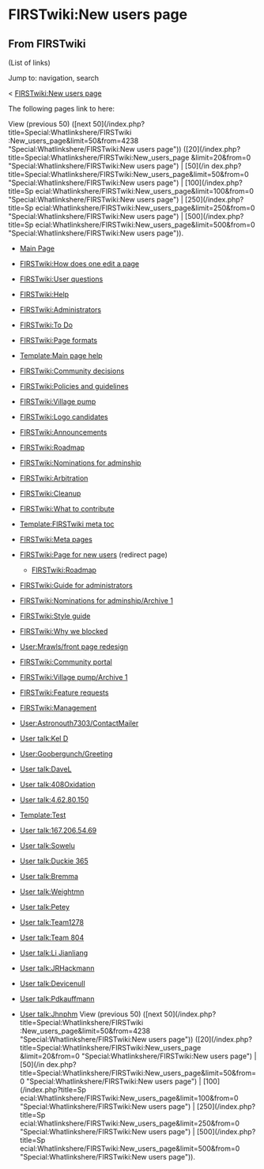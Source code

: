# FIRSTwiki:New users page

## From FIRSTwiki

(List of links)

Jump to: navigation, search

< [FIRSTwiki:New users page](/index.php?title=FIRSTwiki:New_users_page&redirect=no "FIRSTwiki:New
users page")

The following pages link to here:

View (previous 50) ([next 50](/index.php?title=Special:Whatlinkshere/FIRSTwiki
:New_users_page&limit=50&from=4238 "Special:Whatlinkshere/FIRSTwiki:New users
page")) ([20](/index.php?title=Special:Whatlinkshere/FIRSTwiki:New_users_page
&limit=20&from=0 "Special:Whatlinkshere/FIRSTwiki:New users page") | [50](/in
dex.php?title=Special:Whatlinkshere/FIRSTwiki:New_users_page&limit=50&from=0 "Special:Whatlinkshere/FIRSTwiki:New users page") | [100](/index.php?title=Sp
ecial:Whatlinkshere/FIRSTwiki:New_users_page&limit=100&from=0 "Special:Whatlinkshere/FIRSTwiki:New users page") | [250](/index.php?title=Sp
ecial:Whatlinkshere/FIRSTwiki:New_users_page&limit=250&from=0 "Special:Whatlinkshere/FIRSTwiki:New users page") | [500](/index.php?title=Sp
ecial:Whatlinkshere/FIRSTwiki:New_users_page&limit=500&from=0 "Special:Whatlinkshere/FIRSTwiki:New users page")).

- [Main Page](Main_Page "Main Page")
- [FIRSTwiki:How does one edit a page](FIRSTwiki:How_does_one_edit_a_page "FIRSTwiki:How does one edit a page")
- [FIRSTwiki:User questions](FIRSTwiki:User_questions "FIRSTwiki:User questions")
- [FIRSTwiki:Help](FIRSTwiki:Help "FIRSTwiki:Help")
- [FIRSTwiki:Administrators](FIRSTwiki:Administrators "FIRSTwiki:Administrators")
- [FIRSTwiki:To Do](FIRSTwiki:To_Do "FIRSTwiki:To Do")
- [FIRSTwiki:Page formats](FIRSTwiki:Page_formats "FIRSTwiki:Page formats")
- [Template:Main page help](Template:Main_page_help "Template:Main page help")
- [FIRSTwiki:Community decisions](FIRSTwiki:Community_decisions "FIRSTwiki:Community decisions")
- [FIRSTwiki:Policies and guidelines](FIRSTwiki:Policies_and_guidelines "FIRSTwiki:Policies and guidelines")
- [FIRSTwiki:Village pump](FIRSTwiki:Village_pump "FIRSTwiki:Village pump")
- [FIRSTwiki:Logo candidates](FIRSTwiki:Logo_candidates "FIRSTwiki:Logo candidates")
- [FIRSTwiki:Announcements](FIRSTwiki:Announcements "FIRSTwiki:Announcements")
- [FIRSTwiki:Roadmap](FIRSTwiki:Roadmap "FIRSTwiki:Roadmap")
- [FIRSTwiki:Nominations for adminship](FIRSTwiki:Nominations_for_adminship "FIRSTwiki:Nominations for adminship")
- [FIRSTwiki:Arbitration](FIRSTwiki:Arbitration "FIRSTwiki:Arbitration")
- [FIRSTwiki:Cleanup](FIRSTwiki:Cleanup "FIRSTwiki:Cleanup")
- [FIRSTwiki:What to contribute](FIRSTwiki:What_to_contribute "FIRSTwiki:What to contribute")
- [Template:FIRSTwiki meta toc](Template:FIRSTwiki_meta_toc "Template:FIRSTwiki meta toc")
- [FIRSTwiki:Meta pages](FIRSTwiki:Meta_pages "FIRSTwiki:Meta pages")
- [FIRSTwiki:Page for new users](/index.php?title=FIRSTwiki:Page_for_new_users&redirect=no "FIRSTwiki:Page for new users") (redirect page) 

  - [FIRSTwiki:Roadmap](FIRSTwiki:Roadmap "FIRSTwiki:Roadmap")

- [FIRSTwiki:Guide for administrators](FIRSTwiki:Guide_for_administrators "FIRSTwiki:Guide for administrators")
- [FIRSTwiki:Nominations for adminship/Archive 1](FIRSTwiki:Nominations_for_adminship/Archive_1 "FIRSTwiki:Nominations for adminship/Archive 1")
- [FIRSTwiki:Style guide](FIRSTwiki:Style_guide "FIRSTwiki:Style guide")
- [FIRSTwiki:Why we blocked](FIRSTwiki:Why_we_blocked "FIRSTwiki:Why we blocked")
- [User:Mrawls/front page redesign](User:Mrawls/front_page_redesign "User:Mrawls/front page redesign")
- [FIRSTwiki:Community portal](FIRSTwiki:Community_portal "FIRSTwiki:Community portal")
- [FIRSTwiki:Village pump/Archive 1](FIRSTwiki:Village_pump/Archive_1 "FIRSTwiki:Village pump/Archive 1")
- [FIRSTwiki:Feature requests](FIRSTwiki:Feature_requests "FIRSTwiki:Feature requests")
- [FIRSTwiki:Management](FIRSTwiki:Management "FIRSTwiki:Management")
- [User:Astronouth7303/ContactMailer](User:Astronouth7303/ContactMailer "User:Astronouth7303/ContactMailer")
- [User talk:Kel D](User_talk:Kel_D "User talk:Kel D")
- [User:Goobergunch/Greeting](User:Goobergunch/Greeting "User:Goobergunch/Greeting")
- [User talk:DaveL](User_talk:DaveL "User talk:DaveL")
- [User talk:408Oxidation](User_talk:408Oxidation "User talk:408Oxidation")
- [User talk:4.62.80.150](User_talk:4.62.80.150 "User talk:4.62.80.150")
- [Template:Test](Template:Test "Template:Test")
- [User talk:167.206.54.69](User_talk:167.206.54.69 "User talk:167.206.54.69")
- [User talk:Sowelu](User_talk:Sowelu "User talk:Sowelu")
- [User talk:Duckie 365](User_talk:Duckie_365 "User talk:Duckie 365")
- [User talk:Bremma](User_talk:Bremma "User talk:Bremma")
- [User talk:Weightmn](User_talk:Weightmn "User talk:Weightmn")
- [User talk:Petey](User_talk:Petey "User talk:Petey")
- [User talk:Team1278](User_talk:Team1278 "User talk:Team1278")
- [User talk:Team 804](User_talk:Team_804 "User talk:Team 804")
- [User talk:Li Jianliang](User_talk:Li_Jianliang "User talk:Li Jianliang")
- [User talk:JRHackmann](User_talk:JRHackmann "User talk:JRHackmann")
- [User talk:Devicenull](User_talk:Devicenull "User talk:Devicenull")
- [User talk:Pdkauffmann](User_talk:Pdkauffmann "User talk:Pdkauffmann")
- [User talk:Jhnphm](User_talk:Jhnphm "User talk:Jhnphm") View (previous 50) ([next 50](/index.php?title=Special:Whatlinkshere/FIRSTwiki
  :New_users_page&limit=50&from=4238 "Special:Whatlinkshere/FIRSTwiki:New users
  page")) ([20](/index.php?title=Special:Whatlinkshere/FIRSTwiki:New_users_page
  &limit=20&from=0 "Special:Whatlinkshere/FIRSTwiki:New users page") | [50](/in
  dex.php?title=Special:Whatlinkshere/FIRSTwiki:New_users_page&limit=50&from=0 "Special:Whatlinkshere/FIRSTwiki:New users page") | [100](/index.php?title=Sp
  ecial:Whatlinkshere/FIRSTwiki:New_users_page&limit=100&from=0 "Special:Whatlinkshere/FIRSTwiki:New users page") | [250](/index.php?title=Sp
  ecial:Whatlinkshere/FIRSTwiki:New_users_page&limit=250&from=0 "Special:Whatlinkshere/FIRSTwiki:New users page") | [500](/index.php?title=Sp
  ecial:Whatlinkshere/FIRSTwiki:New_users_page&limit=500&from=0 "Special:Whatlinkshere/FIRSTwiki:New users page")).
